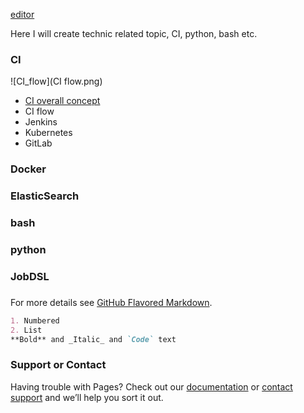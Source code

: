
 [editor](https://github.com/QincaiLiu/qincailiu.github.io/edit/master/index.md)

Here I will create technic related topic, CI, python, bash etc.

### CI
![CI_flow](CI flow.png)

- [CI overall concept](https://hostadvice.com/blog/devops-toolbox-jenkins-ansible-chef-puppet-vagrant-saltstack/)
- CI flow
- Jenkins
- Kubernetes
- GitLab

### Docker

### ElasticSearch

### bash

### python

### JobDSL

### 


For more details see [GitHub Flavored Markdown](https://guides.github.com/features/mastering-markdown/).

```markdown
1. Numbered
2. List
**Bold** and _Italic_ and `Code` text

```

### Support or Contact

Having trouble with Pages? Check out our [documentation](https://help.github.com/categories/github-pages-basics/) or [contact support](https://github.com/contact) and we’ll help you sort it out.
